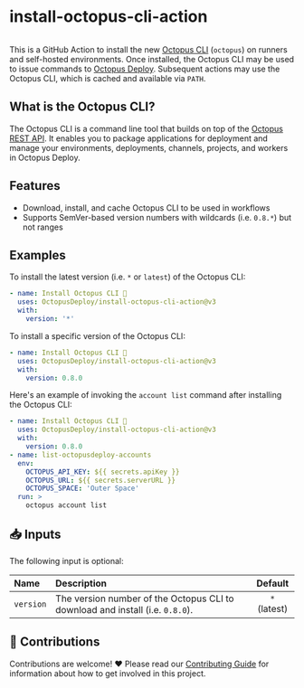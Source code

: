 # install-octopus-cli-action

<img alt= "" src="https://github.com/OctopusDeploy/install-octopus-cli-action/raw/main/assets/github-actions-octopus.png" />

This is a GitHub Action to install the new [Octopus CLI](https://octopus.com/blog/building-octopus-cli-vnext#introducing-the-new-octopus-cli-octopus) (`octopus`) on runners and self-hosted environments. Once installed, the Octopus CLI may be used to issue commands to [Octopus Deploy](https://octopus.com/). Subsequent actions may use the Octopus CLI, which is cached and available via `PATH`.

## What is the Octopus CLI?

The Octopus CLI is a command line tool that builds on top of the [Octopus REST API](https://octopus.com/docs/octopus-rest-api). It enables you to package applications for deployment and manage your environments, deployments, channels, projects, and workers in Octopus Deploy.

## Features

- Download, install, and cache Octopus CLI to be used in workflows
- Supports SemVer-based version numbers with wildcards (i.e. `0.8.*`) but not ranges

## Examples

To install the latest version (i.e. `*` or `latest`) of the Octopus CLI:

```yml
- name: Install Octopus CLI 🐙
  uses: OctopusDeploy/install-octopus-cli-action@v3
  with:
    version: '*'
```

To install a specific version of the Octopus CLI:

```yml
- name: Install Octopus CLI 🐙
  uses: OctopusDeploy/install-octopus-cli-action@v3
  with:
    version: 0.8.0
```

Here's an example of invoking the `account list` command after installing the Octopus CLI:

```yml
- name: Install Octopus CLI 🐙
  uses: OctopusDeploy/install-octopus-cli-action@v3
  with:
    version: 0.8.0
- name: list-octopusdeploy-accounts
  env:
    OCTOPUS_API_KEY: ${{ secrets.apiKey }}
    OCTOPUS_URL: ${{ secrets.serverURL }}
    OCTOPUS_SPACE: 'Outer Space'
  run: >
    octopus account list
```

## 📥 Inputs

The following input is optional:

| Name      | Description                                                                      |   Default    |
| :-------- | :------------------------------------------------------------------------------- | :----------: |
| `version` | The version number of the Octopus CLI to download and install (i.e. `0.8.0`).    | `*` (latest) |

## 🤝 Contributions

Contributions are welcome! :heart: Please read our [Contributing Guide](CONTRIBUTING.md) for information about how to get involved in this project.
